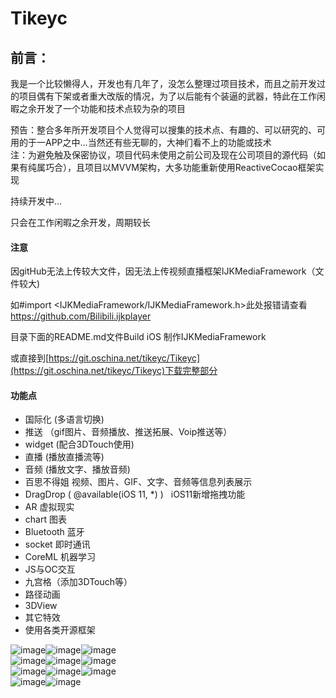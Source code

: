 # Tikeyc


## 前言：
我是一个比较懒得人，开发也有几年了，没怎么整理过项目技术，而且之前开发过的项目偶有下架或者重大改版的情况，为了以后能有个装逼的武器，特此在工作闲暇之余开发了一个功能和技术点较为杂的项目                

预告：整合多年所开发项目个人觉得可以搜集的技术点、有趣的、可以研究的、可用的于一APP之中...当然还有些无聊的，大神们看不上的功能或技术          
注：为避免触及保密协议，项目代码未使用之前公司及现在公司项目的源代码（如果有纯属巧合），且项目以MVVM架构，大多功能重新使用ReactiveCocao框架实现

持续开发中...

只会在工作闲暇之余开发，周期较长

#### 注意
因gitHub无法上传较大文件，因无法上传视频直播框架IJKMediaFramework（文件较大)    

如#import <IJKMediaFramework/IJKMediaFramework.h>此处报错请查看 https://github.com/Bilibili.ijkplayer   

目录下面的README.md文件Build iOS 制作IJKMediaFramework    

或直接到[https://git.oschina.net/tikeyc/Tikeyc](https://git.oschina.net/tikeyc/Tikeyc)下载完整部分     


#### 功能点

- 国际化 (多语言切换)     
- 推送 （gif图片、音频播放、推送拓展、Voip推送等）   
- widget (配合3DTouch使用)   
- 直播 (播放直播流等)   
- 音频 (播放文字、播放音频)       
- 百思不得姐 视频、图片、GIF、文字、音频等信息列表展示   
- DragDrop ( @available(iOS 11, *) )   iOS11新增拖拽功能   
- AR 虚拟现实  
- chart 图表   
- Bluetooth 蓝牙   
- socket 即时通讯   
- CoreML 机器学习    
- JS与OC交互   
- 九宫格（添加3DTouch等）    
- 路径动画   
- 3DView    
- 其它特效
- 使用各类开源框架  

![image](https://git.oschina.net/tikeyc/Tikeyc/raw/master/Tikeyc/ReadMe/screen1.gif)![image](https://git.oschina.net/tikeyc/Tikeyc/raw/master/Tikeyc/ReadMe/screen2.gif)![image](https://git.oschina.net/tikeyc/Tikeyc/raw/master/Tikeyc/ReadMe/screen3.gif)      
![image](https://git.oschina.net/tikeyc/Tikeyc/raw/master/Tikeyc/ReadMe/screen4.gif)![image](https://git.oschina.net/tikeyc/Tikeyc/raw/master/Tikeyc/ReadMe/screen5.gif)![image](https://git.oschina.net/tikeyc/Tikeyc/raw/master/Tikeyc/ReadMe/screen6.gif)    
![image](https://git.oschina.net/tikeyc/Tikeyc/raw/master/Tikeyc/ReadMe/screen7.gif)![image](https://git.oschina.net/tikeyc/Tikeyc/raw/master/Tikeyc/ReadMe/screen8.gif)![image](https://git.oschina.net/tikeyc/Tikeyc/raw/master/Tikeyc/ReadMe/screen9.gif)  
![image](https://git.oschina.net/tikeyc/Tikeyc/raw/master/Tikeyc/ReadMe/screen10.gif)![image](https://git.oschina.net/tikeyc/Tikeyc/raw/master/Tikeyc/ReadMe/screen11.gif)
